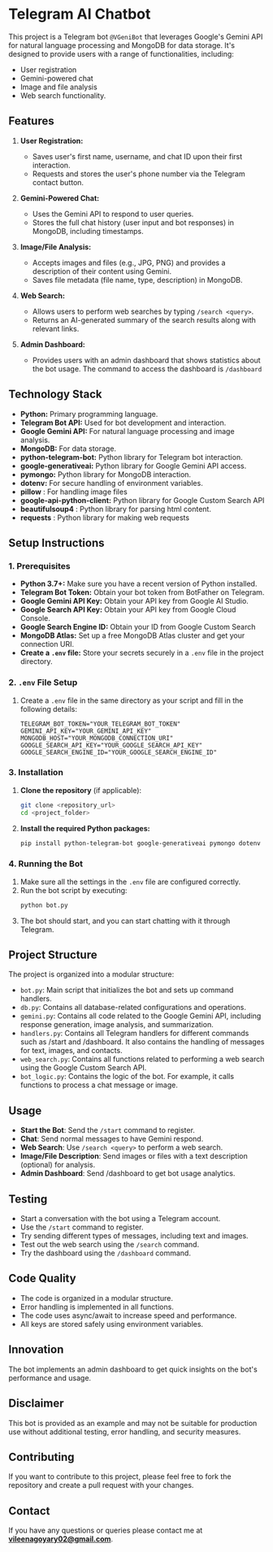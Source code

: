 # Telegram AI Chatbot 

This project is a Telegram bot `@VGeniBot` that leverages Google's Gemini API for natural language processing and MongoDB for data storage. It's designed to provide users with a range of functionalities, including:

- User registration
- Gemini-powered chat
- Image and file analysis
- Web search functionality.

## Features

1.  **User Registration:**
    -   Saves user's first name, username, and chat ID upon their first interaction.
    -   Requests and stores the user's phone number via the Telegram contact button.

2.  **Gemini-Powered Chat:**
    -   Uses the Gemini API to respond to user queries.
    -   Stores the full chat history (user input and bot responses) in MongoDB, including timestamps.

3.  **Image/File Analysis:**
    -   Accepts images and files (e.g., JPG, PNG) and provides a description of their content using Gemini.
    -   Saves file metadata (file name, type, description) in MongoDB.

4.  **Web Search:**
    -   Allows users to perform web searches by typing `/search <query>`.
    -   Returns an AI-generated summary of the search results along with relevant links.

5. **Admin Dashboard:**
    -  Provides users with an admin dashboard that shows statistics about the bot usage. The command to access the dashboard is `/dashboard`

## Technology Stack

*   **Python:** Primary programming language.
*   **Telegram Bot API:** Used for bot development and interaction.
*   **Google Gemini API:** For natural language processing and image analysis.
*   **MongoDB:** For data storage.
*   **python-telegram-bot:**  Python library for Telegram bot interaction.
*   **google-generativeai:** Python library for Google Gemini API access.
*   **pymongo:** Python library for MongoDB interaction.
*   **dotenv:** For secure handling of environment variables.
*  **pillow** : For handling image files
*   **google-api-python-client:**  Python library for Google Custom Search API
*   **beautifulsoup4** : Python library for parsing html content.
*    **requests** : Python library for making web requests

## Setup Instructions

### 1. Prerequisites

   * **Python 3.7+:** Make sure you have a recent version of Python installed.
   *   **Telegram Bot Token:** Obtain your bot token from BotFather on Telegram.
   *   **Google Gemini API Key:** Obtain your API key from Google AI Studio.
   *   **Google Search API Key:** Obtain your API key from Google Cloud Console.
   *  **Google Search Engine ID:** Obtain your ID from Google Custom Search
   *   **MongoDB Atlas:** Set up a free MongoDB Atlas cluster and get your connection URI.
   *   **Create a `.env` file:** Store your secrets securely in a `.env` file in the project directory.

### 2. `.env` File Setup

   1. Create a `.env` file in the same directory as your script and fill in the following details:

         ```env
         TELEGRAM_BOT_TOKEN="YOUR_TELEGRAM_BOT_TOKEN"
         GEMINI_API_KEY="YOUR_GEMINI_API_KEY"
         MONGODB_HOST="YOUR_MONGODB_CONNECTION_URI"
         GOOGLE_SEARCH_API_KEY="YOUR_GOOGLE_SEARCH_API_KEY"
         GOOGLE_SEARCH_ENGINE_ID="YOUR_GOOGLE_SEARCH_ENGINE_ID"
         ```

### 3. Installation

   1.  **Clone the repository** (if applicable):

        ```bash
        git clone <repository_url>
        cd <project_folder>
        ```

   2.  **Install the required Python packages:**

         ```bash
         pip install python-telegram-bot google-generativeai pymongo dotenv pillow google-api-python-client beautifulsoup4 requests
         ```
### 4. Running the Bot
   
   1. Make sure all the settings in the `.env` file are configured correctly.
   2. Run the bot script by executing:
      ```bash
      python bot.py
      ```
   3. The bot should start, and you can start chatting with it through Telegram.

## Project Structure
The project is organized into a modular structure:

- `bot.py`: Main script that initializes the bot and sets up command handlers.
- `db.py`: Contains all database-related configurations and operations.
- `gemini.py`: Contains all code related to the Google Gemini API, including response generation, image analysis, and summarization.
- `handlers.py`: Contains all Telegram handlers for different commands such as /start and /dashboard. It also contains the handling of messages for text, images, and contacts.
- `web_search.py`: Contains all functions related to performing a web search using the Google Custom Search API.
- `bot_logic.py`: Contains the logic of the bot. For example, it calls functions to process a chat message or image.

## Usage
- **Start the Bot**: Send the `/start` command to register.
- **Chat**: Send normal messages to have Gemini respond.
- **Web Search**: Use `/search <query>` to perform a web search.
- **Image/File Description**: Send images or files with a text description (optional) for analysis.
- **Admin Dashboard**: Send /dashboard to get bot usage analytics.

## Testing
- Start a conversation with the bot using a Telegram account.
- Use the `/start` command to register.
- Try sending different types of messages, including text and images.
- Test out the web search using the `/search` command.
- Try the dashboard using the `/dashboard` command.

## Code Quality
- The code is organized in a modular structure.
- Error handling is implemented in all functions.
- The code uses async/await to increase speed and performance.
- All keys are stored safely using environment variables.

## Innovation
The bot implements an admin dashboard to get quick insights on the bot's performance and usage.

## Disclaimer
This bot is provided as an example and may not be suitable for production use without additional testing, error handling, and security measures.

## Contributing
If you want to contribute to this project, please feel free to fork the repository and create a pull request with your changes.

## Contact
If you have any questions or queries please contact me at **<a href="vileenagoyary02@gmail.com" style="color: blue;">vileenagoyary02@gmail.com</a>**.

